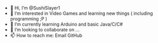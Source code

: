 - 👋 Hi, I’m @SushiSlayer1
- 👀 I’m interested in Video Games and learning new things ( including programming ;P )
- 🌱 I’m currently learning Arduino and basic Java/C/C#
- 💞️ I’m looking to collaborate on ...
- 📫 How to reach me:
  Email
  GitHub

<!---
SushiSlayer1/SushiSlayer1 is a ✨ special ✨ repository because its `README.md` (this file) appears on your GitHub profile.
You can click the Preview link to take a look at your changes.
--->
